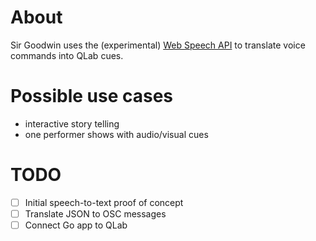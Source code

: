 # About
Sir Goodwin uses the (experimental) [Web Speech API](https://developer.mozilla.org/en-US/docs/Web/API/Web_Speech_API) to translate voice commands into QLab cues.

# Possible use cases
- interactive story telling
- one performer shows with audio/visual cues

# TODO 
- [ ] Initial speech-to-text proof of concept
- [ ] Translate JSON to OSC messages
- [ ] Connect Go app to QLab 
